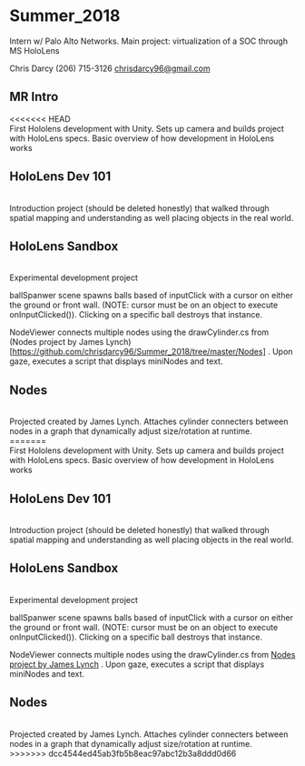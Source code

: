 # Summer_2018
Intern w/ Palo Alto Networks. Main project: virtualization of a SOC through MS HoloLens

Chris Darcy (206) 715-3126 chrisdarcy96@gmail.com

## MR Intro
<<<<<<< HEAD
<br>
First Hololens development with Unity. Sets up camera and builds project with HoloLens specs. Basic overview of
how development in HoloLens works
<br>

## HoloLens Dev 101
<br>
Introduction project (should be deleted honestly) that walked through spatial mapping and understanding as well 
placing objects in the real world.
<br>

## HoloLens Sandbox
<br>
Experimental development project

ballSpanwer scene spawns balls based of inputClick with a cursor on either the ground or front wall. 
(NOTE: cursor must be on an object to execute onInputClicked()). Clicking on a specific ball destroys 
that instance.

NodeViewer connects multiple nodes using the drawCylinder.cs from (Nodes project by James Lynch)[https://github.com/chrisdarcy96/Summer_2018/tree/master/Nodes]
. Upon gaze, executes a script that displays miniNodes and text.
<br>

## Nodes
<br>
Projected created by James Lynch. Attaches cylinder connecters between nodes in a graph that dynamically adjust 
size/rotation at runtime.
<br>
=======
<br>
First Hololens development with Unity. Sets up camera and builds project with HoloLens specs. Basic overview of
how development in HoloLens works
<br>

## HoloLens Dev 101
<br>
Introduction project (should be deleted honestly) that walked through spatial mapping and understanding as well 
placing objects in the real world.
<br>

## HoloLens Sandbox
<br>
Experimental development project

ballSpanwer scene spawns balls based of inputClick with a cursor on either the ground or front wall. 
(NOTE: cursor must be on an object to execute onInputClicked()). Clicking on a specific ball destroys 
that instance.

NodeViewer connects multiple nodes using the drawCylinder.cs from [Nodes project by James Lynch](https://github.com/chrisdarcy96/Summer_2018/tree/master/Nodes "Nodes")
. Upon gaze, executes a script that displays miniNodes and text.
<br>

## Nodes
<br>
Projected created by James Lynch. Attaches cylinder connecters between nodes in a graph that dynamically adjust 
size/rotation at runtime.
<br>
>>>>>>> dcc4544ed45ab3fb5b8eac97abc12b3a8ddd0d66
